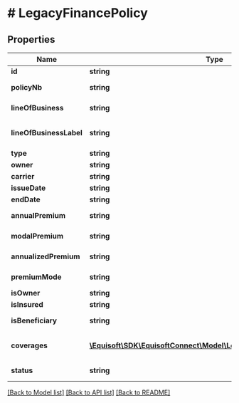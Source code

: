 # # LegacyFinancePolicy

## Properties

Name | Type | Description | Notes
------------ | ------------- | ------------- | -------------
**id** | **string** | Identifier. | [optional]
**policyNb** | **string** | Policy number. | [optional]
**lineOfBusiness** | **string** | Line of business. | [optional]
**lineOfBusinessLabel** | **string** | Line of business label. | [optional]
**type** | **string** | Type. | [optional]
**owner** | **string** | Owner. | [optional]
**carrier** | **string** | Carrier. | [optional]
**issueDate** | **string** | Issue date. | [optional]
**endDate** | **string** | End date. | [optional]
**annualPremium** | **string** | Annual premium. | [optional]
**modalPremium** | **string** | Modal premium. | [optional]
**annualizedPremium** | **string** | Annualized premium. | [optional]
**premiumMode** | **string** | Premium mode. | [optional]
**isOwner** | **string** | Is owner. | [optional]
**isInsured** | **string** | Is insured. | [optional]
**isBeneficiary** | **string** | Is beneficiary. | [optional]
**coverages** | [**\Equisoft\SDK\EquisoftConnect\Model\LegacyFinancePolicyCoverage[]**](LegacyFinancePolicyCoverage.md) | List of policy coverages. | [optional]
**status** | **string** | Policy status. | [optional]

[[Back to Model list]](../../README.md#models) [[Back to API list]](../../README.md#endpoints) [[Back to README]](../../README.md)
